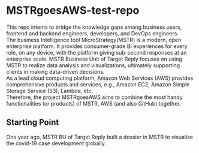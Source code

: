 
# MSTRgoesAWS-test-repo

This repo intents to bridge the knowledge gaps among business users, frontend and backend engineers, developers, and DevOps engineers.  
The business Intelligence tool MicroStrategy(MSTR) is a modern, open enterprise platform. It provides consumer-grade BI experiences for every role, on any device, with the platform giving sub-second responses at an enterprise scale. MSTR Business Unit of Target Reply focuses on using MSTR to realize data analysis and visualizations, ultimately supporting clients in making data-driven decisions.      
As a lead cloud computing platform, Amazon Web Services (AWS) provides comprehensive products and services, e.g., Amazon EC2, Amazon Simple Storage Service (S3), Lambda, etc.  
Therefore, the project MSTRgoesAWS aims to combine the most handy functionalities (or products) of MSTR, AWS (and also GitHub) together. 

## Starting Point
One year ago, MSTR BU of Target Reply built a dossier in MSTR to visualize the covid-19 case development globally. 
